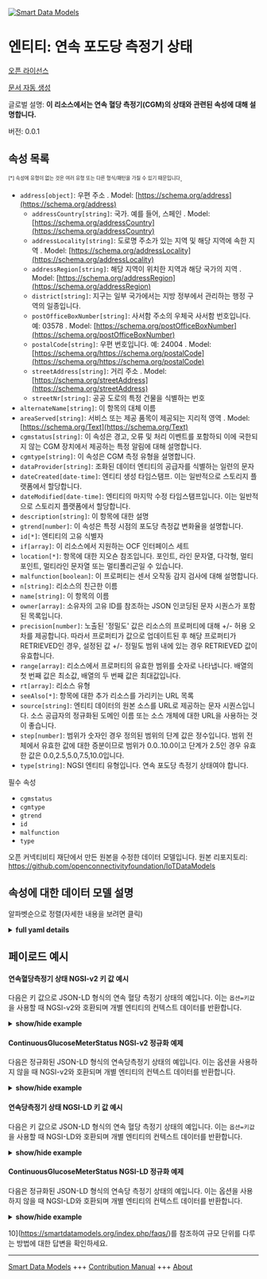<!-- 10-Header -->  
[![Smart Data Models](https://smartdatamodels.org/wp-content/uploads/2022/01/SmartDataModels_logo.png "Logo")](https://smartdatamodels.org)  
엔티티: 연속 포도당 측정기 상태  
==================<!-- /10-Header -->  
<!-- 15-License -->  
[오픈 라이선스](https://github.com/smart-data-models//dataModel.OCF/blob/master/ContinuousGlucoseMeterStatus/LICENSE.md)  
[문서 자동 생성](https://docs.google.com/presentation/d/e/2PACX-1vTs-Ng5dIAwkg91oTTUdt8ua7woBXhPnwavZ0FxgR8BsAI_Ek3C5q97Nd94HS8KhP-r_quD4H0fgyt3/pub?start=false&loop=false&delayms=3000#slide=id.gb715ace035_0_60)  
<!-- /15-License -->  
<!-- 20-Description -->  
글로벌 설명: **이 리소스에서는 연속 혈당 측정기(CGM)의 상태와 관련된 속성에 대해 설명합니다.**  
버전: 0.0.1  
<!-- /20-Description -->  
<!-- 30-PropertiesList -->  

## 속성 목록  

<sup><sub>[*] 속성에 유형이 없는 것은 여러 유형 또는 다른 형식/패턴을 가질 수 있기 때문입니다</sub></sup>.  
- `address[object]`: 우편 주소  . Model: [https://schema.org/address](https://schema.org/address)	- `addressCountry[string]`: 국가. 예를 들어, 스페인  . Model: [https://schema.org/addressCountry](https://schema.org/addressCountry)  
	- `addressLocality[string]`: 도로명 주소가 있는 지역 및 해당 지역에 속한 지역  . Model: [https://schema.org/addressLocality](https://schema.org/addressLocality)  
	- `addressRegion[string]`: 해당 지역이 위치한 지역과 해당 국가의 지역  . Model: [https://schema.org/addressRegion](https://schema.org/addressRegion)  
	- `district[string]`: 지구는 일부 국가에서는 지방 정부에서 관리하는 행정 구역의 일종입니다.    
	- `postOfficeBoxNumber[string]`: 사서함 주소의 우체국 사서함 번호입니다. 예: 03578  . Model: [https://schema.org/postOfficeBoxNumber](https://schema.org/postOfficeBoxNumber)  
	- `postalCode[string]`: 우편 번호입니다. 예: 24004  . Model: [https://schema.org/https://schema.org/postalCode](https://schema.org/https://schema.org/postalCode)  
	- `streetAddress[string]`: 거리 주소  . Model: [https://schema.org/streetAddress](https://schema.org/streetAddress)  
	- `streetNr[string]`: 공공 도로의 특정 건물을 식별하는 번호    
- `alternateName[string]`: 이 항목의 대체 이름  - `areaServed[string]`: 서비스 또는 제공 품목이 제공되는 지리적 영역  . Model: [https://schema.org/Text](https://schema.org/Text)- `cgmstatus[string]`: 이 속성은 경고, 오류 및 처리 이벤트를 포함하되 이에 국한되지 않는 CGM 장치에서 제공하는 특정 알림에 대해 설명합니다.  - `cgmtype[string]`: 이 속성은 CGM 측정 유형을 설명합니다.  - `dataProvider[string]`: 조화된 데이터 엔티티의 공급자를 식별하는 일련의 문자  - `dateCreated[date-time]`: 엔티티 생성 타임스탬프. 이는 일반적으로 스토리지 플랫폼에서 할당합니다.  - `dateModified[date-time]`: 엔티티의 마지막 수정 타임스탬프입니다. 이는 일반적으로 스토리지 플랫폼에서 할당합니다.  - `description[string]`: 이 항목에 대한 설명  - `gtrend[number]`: 이 속성은 특정 시점의 포도당 측정값 변화율을 설명합니다.  - `id[*]`: 엔티티의 고유 식별자  - `if[array]`: 이 리소스에서 지원하는 OCF 인터페이스 세트  - `location[*]`: 항목에 대한 지오숀 참조입니다. 포인트, 라인 문자열, 다각형, 멀티포인트, 멀티라인 문자열 또는 멀티폴리곤일 수 있습니다.  - `malfunction[boolean]`: 이 프로퍼티는 센서 오작동 감지 검사에 대해 설명합니다.  - `n[string]`: 리소스의 친근한 이름  - `name[string]`: 이 항목의 이름  - `owner[array]`: 소유자의 고유 ID를 참조하는 JSON 인코딩된 문자 시퀀스가 포함된 목록입니다.  - `precision[number]`: 노출된 '정밀도' 값은 리소스의 프로퍼티에 대해 +/- 허용 오차를 제공합니다. 따라서 프로퍼티가 값으로 업데이트된 후 해당 프로퍼티가 RETRIEVED인 경우, 설정된 값 +/- 정밀도 범위 내에 있는 경우 RETRIEVED 값이 유효합니다.  - `range[array]`: 리소스에서 프로퍼티의 유효한 범위를 숫자로 나타냅니다. 배열의 첫 번째 값은 최소값, 배열의 두 번째 값은 최대값입니다.  - `rt[array]`: 리소스 유형  - `seeAlso[*]`: 항목에 대한 추가 리소스를 가리키는 URL 목록  - `source[string]`: 엔티티 데이터의 원본 소스를 URL로 제공하는 문자 시퀀스입니다. 소스 공급자의 정규화된 도메인 이름 또는 소스 개체에 대한 URL을 사용하는 것이 좋습니다.  - `step[number]`: 범위가 숫자인 경우 정의된 범위의 단계 값은 정수입니다.  범위 전체에서 유효한 값에 대한 증분이므로 범위가 0.0..10.0이고 단계가 2.5인 경우 유효한 값은 0.0,2.5,5.0,7.5,10.0입니다.  - `type[string]`: NGSI 엔티티 유형입니다. 연속 포도당 측정기 상태여야 합니다.  <!-- /30-PropertiesList -->  
<!-- 35-RequiredProperties -->  
필수 속성  
- `cgmstatus`  - `cgmtype`  - `gtrend`  - `id`  - `malfunction`  - `type`  <!-- /35-RequiredProperties -->  
<!-- 40-RequiredProperties -->  
오픈 커넥티비티 재단에서 만든 원본을 수정한 데이터 모델입니다. 원본 리포지토리: https://github.com/openconnectivityfoundation/IoTDataModels  
<!-- /40-RequiredProperties -->  
<!-- 50-DataModelHeader -->  
## 속성에 대한 데이터 모델 설명  
알파벳순으로 정렬(자세한 내용을 보려면 클릭)  
<!-- /50-DataModelHeader -->  
<!-- 60-ModelYaml -->  
<details><summary><strong>full yaml details</strong></summary>    
```yaml  
ContinuousGlucoseMeterStatus:    
  description: This Resource describes the Properties associated with Status for Continuous Glucose Meter (CGM).    
  properties:    
    address:    
      description: The mailing address    
      properties:    
        addressCountry:    
          description: 'The country. For example, Spain'    
          type: string    
          x-ngsi:    
            model: https://schema.org/addressCountry    
            type: Property    
        addressLocality:    
          description: 'The locality in which the street address is, and which is in the region'    
          type: string    
          x-ngsi:    
            model: https://schema.org/addressLocality    
            type: Property    
        addressRegion:    
          description: 'The region in which the locality is, and which is in the country'    
          type: string    
          x-ngsi:    
            model: https://schema.org/addressRegion    
            type: Property    
        district:    
          description: 'A district is a type of administrative division that, in some countries, is managed by the local government'    
          type: string    
          x-ngsi:    
            type: Property    
        postOfficeBoxNumber:    
          description: 'The post office box number for PO box addresses. For example, 03578'    
          type: string    
          x-ngsi:    
            model: https://schema.org/postOfficeBoxNumber    
            type: Property    
        postalCode:    
          description: 'The postal code. For example, 24004'    
          type: string    
          x-ngsi:    
            model: https://schema.org/https://schema.org/postalCode    
            type: Property    
        streetAddress:    
          description: The street address    
          type: string    
          x-ngsi:    
            model: https://schema.org/streetAddress    
            type: Property    
        streetNr:    
          description: Number identifying a specific property on a public street    
          type: string    
          x-ngsi:    
            type: Property    
      type: object    
      x-ngsi:    
        model: https://schema.org/address    
        type: Property    
    alternateName:    
      description: An alternative name for this item    
      type: string    
      x-ngsi:    
        type: Property    
    areaServed:    
      description: The geographic area where a service or offered item is provided    
      type: string    
      x-ngsi:    
        model: https://schema.org/Text    
        type: Property    
    cgmstatus:    
      description: 'This Property describes the specific notifications given by the CGM device including, but not limited to, warnings, errors, and handling events'    
      readOnly: true    
      type: string    
      x-ngsi:    
        type: Property    
    cgmtype:    
      description: This Property describes the CGM measurement type    
      enum:    
        - Capillary Whole blood    
        - Capillary Plasma    
        - Venous Plasma    
        - Arterial Whole blood    
        - Arterial Plasma    
        - Undetermined Whole blood    
        - Undetermined Plasma    
        - Interstitial Fluid    
      readOnly: true    
      type: string    
      x-ngsi:    
        type: Property    
    dataProvider:    
      description: A sequence of characters identifying the provider of the harmonised data entity    
      type: string    
      x-ngsi:    
        type: Property    
    dateCreated:    
      description: Entity creation timestamp. This will usually be allocated by the storage platform    
      format: date-time    
      type: string    
      x-ngsi:    
        type: Property    
    dateModified:    
      description: Timestamp of the last modification of the entity. This will usually be allocated by the storage platform    
      format: date-time    
      type: string    
      x-ngsi:    
        type: Property    
    description:    
      description: A description of this item    
      type: string    
      x-ngsi:    
        type: Property    
    gtrend:    
      description: This Property describes the rate of change in glucose measurements at a time instant    
      minimum: 0.0    
      readOnly: true    
      type: number    
      x-ngsi:    
        type: Property    
    id:    
      anyOf:    
        - description: Identifier format of any NGSI entity    
          maxLength: 256    
          minLength: 1    
          pattern: ^[\w\-\.\{\}\$\+\*\[\]`|~^@!,:\\]+$    
          type: string    
          x-ngsi:    
            type: Property    
        - description: Identifier format of any NGSI entity    
          format: uri    
          type: string    
          x-ngsi:    
            type: Property    
      description: Unique identifier of the entity    
      x-ngsi:    
        type: Property    
    if:    
      description: The OCF Interface set supported by this Resource    
      items:    
        enum:    
          - oic.if.s    
          - oic.if.baseline    
        type: string    
      minItems: 1    
      readOnly: true    
      type: array    
      uniqueItems: true    
      x-ngsi:    
        type: Property    
    location:    
      description: 'Geojson reference to the item. It can be Point, LineString, Polygon, MultiPoint, MultiLineString or MultiPolygon'    
      oneOf:    
        - description: Geojson reference to the item. Point    
          properties:    
            bbox:    
              items:    
                type: number    
              minItems: 4    
              type: array    
            coordinates:    
              items:    
                type: number    
              minItems: 2    
              type: array    
            type:    
              enum:    
                - Point    
              type: string    
          required:    
            - type    
            - coordinates    
          title: GeoJSON Point    
          type: object    
          x-ngsi:    
            type: GeoProperty    
        - description: Geojson reference to the item. LineString    
          properties:    
            bbox:    
              items:    
                type: number    
              minItems: 4    
              type: array    
            coordinates:    
              items:    
                items:    
                  type: number    
                minItems: 2    
                type: array    
              minItems: 2    
              type: array    
            type:    
              enum:    
                - LineString    
              type: string    
          required:    
            - type    
            - coordinates    
          title: GeoJSON LineString    
          type: object    
          x-ngsi:    
            type: GeoProperty    
        - description: Geojson reference to the item. Polygon    
          properties:    
            bbox:    
              items:    
                type: number    
              minItems: 4    
              type: array    
            coordinates:    
              items:    
                items:    
                  items:    
                    type: number    
                  minItems: 2    
                  type: array    
                minItems: 4    
                type: array    
              type: array    
            type:    
              enum:    
                - Polygon    
              type: string    
          required:    
            - type    
            - coordinates    
          title: GeoJSON Polygon    
          type: object    
          x-ngsi:    
            type: GeoProperty    
        - description: Geojson reference to the item. MultiPoint    
          properties:    
            bbox:    
              items:    
                type: number    
              minItems: 4    
              type: array    
            coordinates:    
              items:    
                items:    
                  type: number    
                minItems: 2    
                type: array    
              type: array    
            type:    
              enum:    
                - MultiPoint    
              type: string    
          required:    
            - type    
            - coordinates    
          title: GeoJSON MultiPoint    
          type: object    
          x-ngsi:    
            type: GeoProperty    
        - description: Geojson reference to the item. MultiLineString    
          properties:    
            bbox:    
              items:    
                type: number    
              minItems: 4    
              type: array    
            coordinates:    
              items:    
                items:    
                  items:    
                    type: number    
                  minItems: 2    
                  type: array    
                minItems: 2    
                type: array    
              type: array    
            type:    
              enum:    
                - MultiLineString    
              type: string    
          required:    
            - type    
            - coordinates    
          title: GeoJSON MultiLineString    
          type: object    
          x-ngsi:    
            type: GeoProperty    
        - description: Geojson reference to the item. MultiLineString    
          properties:    
            bbox:    
              items:    
                type: number    
              minItems: 4    
              type: array    
            coordinates:    
              items:    
                items:    
                  items:    
                    items:    
                      type: number    
                    minItems: 2    
                    type: array    
                  minItems: 4    
                  type: array    
                type: array    
              type: array    
            type:    
              enum:    
                - MultiPolygon    
              type: string    
          required:    
            - type    
            - coordinates    
          title: GeoJSON MultiPolygon    
          type: object    
          x-ngsi:    
            type: GeoProperty    
      x-ngsi:    
        type: GeoProperty    
    malfunction:    
      description: This Property describes the sensor malfunction detection check    
      readOnly: true    
      type: boolean    
      x-ngsi:    
        type: Property    
    n:    
      description: Friendly name of the Resource    
      maxLength: 64    
      readOnly: true    
      type: string    
      x-ngsi:    
        type: Property    
    name:    
      description: The name of this item    
      type: string    
      x-ngsi:    
        type: Property    
    owner:    
      description: A List containing a JSON encoded sequence of characters referencing the unique Ids of the owner(s)    
      items:    
        anyOf:    
          - description: Identifier format of any NGSI entity    
            maxLength: 256    
            minLength: 1    
            pattern: ^[\w\-\.\{\}\$\+\*\[\]`|~^@!,:\\]+$    
            type: string    
            x-ngsi:    
              type: Property    
          - description: Identifier format of any NGSI entity    
            format: uri    
            type: string    
            x-ngsi:    
              type: Property    
        description: Unique identifier of the entity    
        x-ngsi:    
          type: Property    
      type: array    
      x-ngsi:    
        type: Property    
    precision:    
      description: 'When exposed the value in ''precision'' provides a +/- tolerance against the Properties in the Resource. Thus if a Property is UPDATED to a value and that Property then RETRIEVED, the RETRIEVED value is valid if in the range of the set value +/- precision'    
      readOnly: true    
      type: number    
      x-ngsi:    
        type: Property    
    range:    
      description: 'The valid range for the Property in the Resource as a number. The first value in the array is the minimum value, the second value in the array is the maximum value'    
      items:    
        type: number    
      maxItems: 2    
      minItems: 2    
      readOnly: true    
      type: array    
      x-ngsi:    
        type: Property    
    rt:    
      description: The Resource Type    
      items:    
        enum:    
          - oic.r.cgm.status    
        type: string    
      minItems: 1    
      readOnly: true    
      type: array    
      uniqueItems: true    
      x-ngsi:    
        type: Property    
    seeAlso:    
      description: list of uri pointing to additional resources about the item    
      oneOf:    
        - items:    
            format: uri    
            type: string    
          minItems: 1    
          type: array    
        - format: uri    
          type: string    
      x-ngsi:    
        type: Property    
    source:    
      description: 'A sequence of characters giving the original source of the entity data as a URL. Recommended to be the fully qualified domain name of the source provider, or the URL to the source object'    
      type: string    
      x-ngsi:    
        type: Property    
    step:    
      description: 'Step value across the defined range an integer when the range is a number.  This is the increment for valid values across the range; so if range is 0.0..10.0 and step is 2.5 then valid values are 0.0,2.5,5.0,7.5,10.0'    
      readOnly: true    
      type: number    
      x-ngsi:    
        type: Property    
    type:    
      description: NGSI entity type. It has to be ContinuousGlucoseMeterStatus    
      enum:    
        - ContinuousGlucoseMeterStatus    
      type: string    
      x-ngsi:    
        type: Property    
  required:    
    - cgmtype    
    - cgmstatus    
    - gtrend    
    - malfunction    
    - id    
    - type    
  type: object    
  x-derived-from: https://raw.githubusercontent.com/openconnectivityfoundation/IoTDataModels/master/ContinuousGlucoseMeterStatus.swagger.json    
  x-disclaimer: 'Redistribution and use in source and binary forms, with or without modification, are permitted  provided that the license conditions are met. Copyleft (c) 2022 Contributors to Smart Data Models Program'    
  x-license-url: https://github.com/smart-data-models/dataModel.OCF/blob/master/ContinuousGlucoseMeterStatus/LICENSE.md    
  x-model-schema: https://smart-data-models.github.io/dataModel.OCF/ContinuousGlucoseMeterStatus/schema.json    
  x-model-tags: OCF    
  x-version: 0.0.1    
```  
</details>    
<!-- /60-ModelYaml -->  
<!-- 70-MiddleNotes -->  
<!-- /70-MiddleNotes -->  
<!-- 80-Examples -->  
## 페이로드 예시  
#### 연속혈당측정기 상태 NGSI-v2 키 값 예시  
다음은 키 값으로 JSON-LD 형식의 연속 혈당 측정기 상태의 예입니다. 이는 `옵션=키값`을 사용할 때 NGSI-v2와 호환되며 개별 엔티티의 컨텍스트 데이터를 반환합니다.  
<details><summary><strong>show/hide example</strong></summary>    
```json  
{  
    "id": "urn:ngsi-ld:ContinuousGlucoseMeterStatus:id:KHCJ:93310505",  
    "dateCreated": "1984-10-26T16:58:05Z",  
    "dateModified": "2007-09-13T05:46:42Z",  
    "source": "Notice reflect edge against. My woman during response economic these. Civil we green enough allow pass.",  
    "name": "Modern ago sure statement sense pressure this. Those family interesting how environment.",  
    "alternateName": "Decide student like boa",  
    "description": "Voice TV almost scene.",  
    "dataProvider": "Mrs late would. Have there air until. Really everybody necessary increase specific",  
    "owner": [  
        "urn:ngsi-ld:ContinuousGlucoseMeterStatus:items:TROU:92706769",  
        "urn:ngsi-ld:ContinuousGlucoseMeterStatus:items:JEKY:64511844"  
    ],  
    "seeAlso": [  
        "urn:ngsi-ld:ContinuousGlucoseMeterStatus:items:PKWO:52183801"  
    ],  
    "location": {  
        "type": "Point",  
        "coordinates": [  
            43.241175,  
            -134.642422  
        ]  
    },  
    "address": {  
        "streetAddress": "Idea sort gun another white. Current concern exist structure. Sign role fund cost meeting have travel so.",  
        "addressLocality": "Not treatment push will beat value. Seek across suddenly example sister almost security. Cause guess listen individual mother build wife.",  
        "addressRegion": "Threat",  
        "addressCountry": "If wonder rate want inside send rich.",  
        "postalCode": "Heart Republican series ever thousand morning.",  
        "postOfficeBoxNumber": "Condition imagine follow check. Conference budget true claim deep. Whether soon husband as investment nearly.",  
        "streetNr": "End avoid safe ground traditional rise course. Receive news save low.",  
        "district": "Next quality teacher require data so. Old quality shake growth mention. Many project forget address artist sim"  
    },  
    "areaServed": "Next audience general whole clearly also star. This important rate land. Oil course from sing.",  
    "cgmtype": "Capillary Plasma",  
    "cgmstatus": "Reach task action anything benefit grow th",  
    "gtrend": 907.8,  
    "malfunction": true,  
    "rt": [  
        "oic.r.cgm.status"  
    ],  
    "n": "Lead new trade special ",  
    "if": [  
        "oic.if.s"  
    ],  
    "range": [  
        995.2,  
        139.8  
    ],  
    "step": 772.1,  
    "precision": 662.2,  
    "type": "ContinuousGlucoseMeterStatus"  
}  
```  
</details>  
#### ContinuousGlucoseMeterStatus NGSI-v2 정규화 예제  
다음은 정규화된 JSON-LD 형식의 연속당측정기 상태의 예입니다. 이는 옵션을 사용하지 않을 때 NGSI-v2와 호환되며 개별 엔티티의 컨텍스트 데이터를 반환합니다.  
<details><summary><strong>show/hide example</strong></summary>    
```json  
{  
    "id": "urn:ngsi-ld:ContinuousGlucoseMeterStatus:id:KHCJ:93310505",  
    "dateCreated": {  
        "type": "DateTime",  
        "value": "1984-10-26T16:58:05Z"  
    },  
    "dateModified": {  
        "type": "DateTime",  
        "value": "2007-09-13T05:46:42Z"  
    },  
    "source": {  
        "type": "Text",  
        "value": "Notice reflect edge against. My woman during response economic these. Civil we green enough allow pass."  
    },  
    "name": {  
        "type": "Text",  
        "value": "Modern ago sure statement sense pressure this. Those family interesting how environment."  
    },  
    "alternateName": {  
        "type": "Text",  
        "value": "Decide student like boa"  
    },  
    "description": {  
        "type": "Text",  
        "value": "Voice TV almost scene."  
    },  
    "dataProvider": {  
        "type": "Text",  
        "value": "Mrs late would. Have there air until. Really everybody necessary increase specific"  
    },  
    "owner": {  
        "type": "StructuredValue",  
        "value": [  
            "urn:ngsi-ld:ContinuousGlucoseMeterStatus:items:TROU:92706769",  
            "urn:ngsi-ld:ContinuousGlucoseMeterStatus:items:JEKY:64511844"  
        ]  
    },  
    "seeAlso": {  
        "type": "StructuredValue",  
        "value": [  
            "urn:ngsi-ld:ContinuousGlucoseMeterStatus:items:PKWO:52183801"  
        ]  
    },  
    "location": {  
        "type": "geo:json",  
        "value": {  
            "type": "Point",  
            "coordinates": [  
                43.241175,  
                -134.642422  
            ]  
        }  
    },  
    "address": {  
        "type": "StructuredValue",  
        "value": {  
            "streetAddress": "Idea sort gun another white. Current concern exist structure. Sign role fund cost meeting have travel so.",  
            "addressLocality": "Not treatment push will beat value. Seek across suddenly example sister almost security. Cause guess listen individual mother build wife.",  
            "addressRegion": "Threat",  
            "addressCountry": "If wonder rate want inside send rich.",  
            "postalCode": "Heart Republican series ever thousand morning.",  
            "postOfficeBoxNumber": "Condition imagine follow check. Conference budget true claim deep. Whether soon husband as investment nearly.",  
            "streetNr": "End avoid safe ground traditional rise course. Receive news save low.",  
            "district": "Next quality teacher require data so. Old quality shake growth mention. Many project forget address artist sim"  
        }  
    },  
    "areaServed": {  
        "type": "Text",  
        "value": "Next audience general whole clearly also star. This important rate land. Oil course from sing."  
    },  
    "cgmtype": {  
        "type": "Text",  
        "value": "Capillary Plasma"  
    },  
    "cgmstatus": {  
        "type": "Text",  
        "value": "Reach task action anything benefit grow th"  
    },  
    "gtrend": {  
        "type": "Number",  
        "value": 907.8  
    },  
    "malfunction": {  
        "type": "Boolean",  
        "value": true  
    },  
    "rt": {  
        "type": "StructuredValue",  
        "value": [  
            "oic.r.cgm.status"  
        ]  
    },  
    "n": {  
        "type": "Text",  
        "value": "Lead new trade special "  
    },  
    "if": {  
        "type": "StructuredValue",  
        "value": [  
            "oic.if.s"  
        ]  
    },  
    "range": {  
        "type": "StructuredValue",  
        "value": [  
            995.2,  
            139.8  
        ]  
    },  
    "step": {  
        "type": "Number",  
        "value": 772.1  
    },  
    "precision": {  
        "type": "Number",  
        "value": 662.2  
    },  
    "type": "ContinuousGlucoseMeterStatus"  
}  
```  
</details>  
#### 연속당측정기 상태 NGSI-LD 키 값 예시  
다음은 키 값으로 JSON-LD 형식의 연속 혈당 측정기 상태의 예입니다. 이는 `옵션=키값`을 사용할 때 NGSI-LD와 호환되며 개별 엔티티의 컨텍스트 데이터를 반환합니다.  
<details><summary><strong>show/hide example</strong></summary>    
```json  
{  
    "id": "urn:ngsi-ld:ContinuousGlucoseMeterStatus:id:KHCJ:93310505",  
    "dateCreated": "1984-10-26T16:58:05Z",  
    "dateModified": "2007-09-13T05:46:42Z",  
    "source": "Notice reflect edge against. My woman during response economic these. Civil we green enough allow pass.",  
    "name": "Modern ago sure statement sense pressure this. Those family interesting how environment.",  
    "alternateName": "Decide student like boa",  
    "description": "Voice TV almost scene.",  
    "dataProvider": "Mrs late would. Have there air until. Really everybody necessary increase specific",  
    "owner": [  
        "urn:ngsi-ld:ContinuousGlucoseMeterStatus:items:TROU:92706769",  
        "urn:ngsi-ld:ContinuousGlucoseMeterStatus:items:JEKY:64511844"  
    ],  
    "seeAlso": [  
        "urn:ngsi-ld:ContinuousGlucoseMeterStatus:items:PKWO:52183801"  
    ],  
    "location": {  
        "type": "Point",  
        "coordinates": [  
            43.241175,  
            -134.642422  
        ]  
    },  
    "address": {  
        "streetAddress": "Idea sort gun another white. Current concern exist structure. Sign role fund cost meeting have travel so.",  
        "addressLocality": "Not treatment push will beat value. Seek across suddenly example sister almost security. Cause guess listen individual mother build wife.",  
        "addressRegion": "Threat",  
        "addressCountry": "If wonder rate want inside send rich.",  
        "postalCode": "Heart Republican series ever thousand morning.",  
        "postOfficeBoxNumber": "Condition imagine follow check. Conference budget true claim deep. Whether soon husband as investment nearly.",  
        "streetNr": "End avoid safe ground traditional rise course. Receive news save low.",  
        "district": "Next quality teacher require data so. Old quality shake growth mention. Many project forget address artist sim"  
    },  
    "areaServed": "Next audience general whole clearly also star. This important rate land. Oil course from sing.",  
    "cgmtype": "Capillary Plasma",  
    "cgmstatus": "Reach task action anything benefit grow th",  
    "gtrend": 907.8,  
    "malfunction": true,  
    "rt": [  
        "oic.r.cgm.status"  
    ],  
    "n": "Lead new trade special ",  
    "if": [  
        "oic.if.s"  
    ],  
    "range": [  
        995.2,  
        139.8  
    ],  
    "step": 772.1,  
    "precision": 662.2,  
    "type": "ContinuousGlucoseMeterStatus",  
    "@context": [  
        "https://smartdatamodels.org/context.jsonld"  
    ]  
}  
```  
</details>  
#### ContinuousGlucoseMeterStatus NGSI-LD 정규화 예제  
다음은 정규화된 JSON-LD 형식의 연속당 측정기 상태의 예입니다. 이는 옵션을 사용하지 않을 때 NGSI-LD와 호환되며 개별 엔티티의 컨텍스트 데이터를 반환합니다.  
<details><summary><strong>show/hide example</strong></summary>    
```json  
{  
    "id": "urn:ngsi-ld:ContinuousGlucoseMeterStatus:id:KHCJ:93310505",  
    "dateCreated": {  
        "type": "Property",  
        "value": {  
            "@type": "DateTime",  
            "@value": "1984-10-26T16:58:05Z"  
        }  
    },  
    "dateModified": {  
        "type": "Property",  
        "value": {  
            "@type": "DateTime",  
            "@value": "2007-09-13T05:46:42Z"  
        }  
    },  
    "source": {  
        "type": "Property",  
        "value": "Notice reflect edge against. My woman during response economic these. Civil we green enough allow pass."  
    },  
    "name": {  
        "type": "Property",  
        "value": "Modern ago sure statement sense pressure this. Those family interesting how environment."  
    },  
    "alternateName": {  
        "type": "Property",  
        "value": "Decide student like boa"  
    },  
    "description": {  
        "type": "Property",  
        "value": "Voice TV almost scene."  
    },  
    "dataProvider": {  
        "type": "Property",  
        "value": "Mrs late would. Have there air until. Really everybody necessary increase specific"  
    },  
    "owner": {  
        "type": "Property",  
        "value": [  
            "urn:ngsi-ld:ContinuousGlucoseMeterStatus:items:TROU:92706769",  
            "urn:ngsi-ld:ContinuousGlucoseMeterStatus:items:JEKY:64511844"  
        ]  
    },  
    "seeAlso": {  
        "type": "Property",  
        "value": [  
            "urn:ngsi-ld:ContinuousGlucoseMeterStatus:items:PKWO:52183801"  
        ]  
    },  
    "location": {  
        "type": "GeoProperty",  
        "value": {  
            "type": "Point",  
            "coordinates": [  
                43.241175,  
                -134.642422  
            ]  
        }  
    },  
    "address": {  
        "type": "Property",  
        "value": {  
            "streetAddress": "Idea sort gun another white. Current concern exist structure. Sign role fund cost meeting have travel so.",  
            "addressLocality": "Not treatment push will beat value. Seek across suddenly example sister almost security. Cause guess listen individual mother build wife.",  
            "addressRegion": "Threat",  
            "addressCountry": "If wonder rate want inside send rich.",  
            "postalCode": "Heart Republican series ever thousand morning.",  
            "postOfficeBoxNumber": "Condition imagine follow check. Conference budget true claim deep. Whether soon husband as investment nearly.",  
            "streetNr": "End avoid safe ground traditional rise course. Receive news save low.",  
            "district": "Next quality teacher require data so. Old quality shake growth mention. Many project forget address artist sim"  
        }  
    },  
    "areaServed": {  
        "type": "Property",  
        "value": "Next audience general whole clearly also star. This important rate land. Oil course from sing."  
    },  
    "cgmtype": {  
        "type": "Property",  
        "value": "Capillary Plasma"  
    },  
    "cgmstatus": {  
        "type": "Property",  
        "value": "Reach task action anything benefit grow th"  
    },  
    "gtrend": {  
        "type": "Property",  
        "value": 907.8  
    },  
    "malfunction": {  
        "type": "Property",  
        "value": true  
    },  
    "rt": {  
        "type": "Property",  
        "value": [  
            "oic.r.cgm.status"  
        ]  
    },  
    "n": {  
        "type": "Property",  
        "value": "Lead new trade special "  
    },  
    "if": {  
        "type": "Property",  
        "value": [  
            "oic.if.s"  
        ]  
    },  
    "range": {  
        "type": "Property",  
        "value": [  
            995.2,  
            139.8  
        ]  
    },  
    "step": {  
        "type": "Property",  
        "value": 772.1  
    },  
    "precision": {  
        "type": "Property",  
        "value": 662.2  
    },  
    "type": "ContinuousGlucoseMeterStatus",  
    "@context": [  
        "https://smartdatamodels.org/context.jsonld"  
    ]  
}  
```  
</details><!-- /80-Examples -->  
<!-- 90-FooterNotes -->  
<!-- /90-FooterNotes -->  
<!-- 95-Units -->  
10](https://smartdatamodels.org/index.php/faqs/)를 참조하여 규모 단위를 다루는 방법에 대한 답변을 확인하세요.  
<!-- /95-Units -->  
<!-- 97-LastFooter -->  
---  
[Smart Data Models](https://smartdatamodels.org) +++ [Contribution Manual](https://bit.ly/contribution_manual) +++ [About](https://bit.ly/Introduction_SDM)<!-- /97-LastFooter -->  
